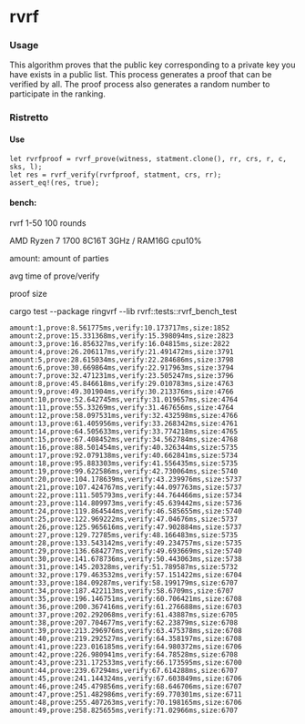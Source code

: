 # rvrf

### Usage

This algorithm proves that the public key corresponding to a private key you have exists in a public list. This process generates a proof that can be verified by all. The proof process also generates a random number to participate in the ranking.

### Ristretto

#### Use
```asciidoc
let rvrfproof = rvrf_prove(witness, statment.clone(), rr, crs, r, c, sks, l);
let res = rvrf_verify(rvrfproof, statment, crs, rr);
assert_eq!(res, true);
```

#### bench: 

rvrf 1-50 100 rounds

AMD Ryzen 7 1700 8C16T 3GHz / RAM16G   cpu10%

amount: amount of parties

avg time of prove/verify 

proof size

cargo test --package ringvrf --lib rvrf::tests::rvrf_bench_test
```
amount:1,prove:8.561775ms,verify:10.173717ms,size:1852
amount:2,prove:15.331368ms,verify:15.398094ms,size:2823
amount:3,prove:16.856327ms,verify:16.04815ms,size:2822
amount:4,prove:26.206117ms,verify:21.491472ms,size:3791
amount:5,prove:28.615034ms,verify:22.284686ms,size:3798
amount:6,prove:30.669864ms,verify:22.917963ms,size:3794
amount:7,prove:32.471231ms,verify:23.505247ms,size:3796
amount:8,prove:45.846618ms,verify:29.010783ms,size:4763
amount:9,prove:49.301904ms,verify:30.213376ms,size:4766
amount:10,prove:52.642745ms,verify:31.019657ms,size:4764
amount:11,prove:55.33269ms,verify:31.467656ms,size:4764
amount:12,prove:58.097531ms,verify:32.432598ms,size:4766
amount:13,prove:61.405956ms,verify:33.268342ms,size:4761
amount:14,prove:64.505633ms,verify:33.774218ms,size:4765
amount:15,prove:67.408452ms,verify:34.562784ms,size:4768
amount:16,prove:88.501454ms,verify:40.326344ms,size:5735
amount:17,prove:92.079138ms,verify:40.662841ms,size:5734
amount:18,prove:95.883303ms,verify:41.556435ms,size:5735
amount:19,prove:99.622586ms,verify:42.730064ms,size:5740
amount:20,prove:104.178639ms,verify:43.239976ms,size:5737
amount:21,prove:107.424767ms,verify:44.097763ms,size:5737
amount:22,prove:111.505793ms,verify:44.764466ms,size:5734
amount:23,prove:114.809973ms,verify:45.639442ms,size:5736
amount:24,prove:119.864544ms,verify:46.585655ms,size:5740
amount:25,prove:122.969222ms,verify:47.04676ms,size:5737
amount:26,prove:125.965616ms,verify:47.902884ms,size:5737
amount:27,prove:129.72785ms,verify:48.166483ms,size:5735
amount:28,prove:133.543142ms,verify:49.234757ms,size:5735
amount:29,prove:136.684277ms,verify:49.693669ms,size:5740
amount:30,prove:141.678736ms,verify:50.443063ms,size:5738
amount:31,prove:145.20328ms,verify:51.789587ms,size:5732
amount:32,prove:179.463532ms,verify:57.151422ms,size:6704
amount:33,prove:184.09287ms,verify:58.199179ms,size:6707
amount:34,prove:187.422113ms,verify:58.6709ms,size:6707
amount:35,prove:196.146751ms,verify:60.706421ms,size:6708
amount:36,prove:200.367416ms,verify:61.276688ms,size:6703
amount:37,prove:202.292068ms,verify:61.43887ms,size:6705
amount:38,prove:207.704677ms,verify:62.23879ms,size:6708
amount:39,prove:213.296976ms,verify:63.475378ms,size:6708
amount:40,prove:219.292527ms,verify:64.358197ms,size:6708
amount:41,prove:223.016185ms,verify:64.980372ms,size:6706
amount:42,prove:226.980941ms,verify:64.78528ms,size:6708
amount:43,prove:231.172533ms,verify:66.173595ms,size:6700
amount:44,prove:239.67294ms,verify:67.614288ms,size:6707
amount:45,prove:241.144324ms,verify:67.603849ms,size:6706
amount:46,prove:245.479856ms,verify:68.646706ms,size:6707
amount:47,prove:251.482986ms,verify:69.770301ms,size:6711
amount:48,prove:255.407263ms,verify:70.198165ms,size:6706
amount:49,prove:258.825655ms,verify:71.02966ms,size:6707
```
